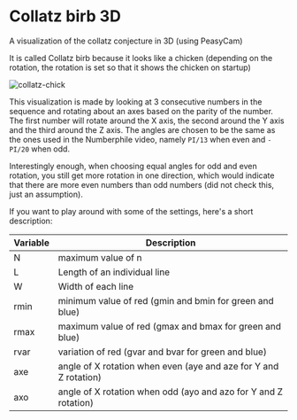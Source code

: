 # Collatz birb 3D
A visualization of the collatz conjecture in 3D (using PeasyCam)

It is called Collatz birb because it looks like a chicken (depending on the rotation, the rotation is set so that it shows the chicken on startup)

![collatz-chick](https://i.imgur.com/oAxArLX.png "calculated using N=100,000")

This visualization is made by looking at 3 consecutive numbers in the sequence and rotating about an axes based on the parity of the number.
The first number will rotate around the X axis, the second around the Y axis and the third around the Z axis.
The angles are chosen to be the same as the ones used in the Numberphile video, namely `PI/13` when even and `-PI/20` when odd.

Interestingly enough, when choosing equal angles for odd and even rotation, you still get more rotation in one direction, which would indicate that there are more even numbers than odd numbers (did not check this, just an assumption).

If you want to play around with some of the settings, here's a short description:

Variable | Description
-------- | -----------
N | maximum value of n
L | Length of an individual line
W | Width of each line
rmin | minimum value of red (gmin and bmin for green and blue)
rmax | maximum value of red (gmax and bmax for green and blue)
rvar | variation of red (gvar and bvar for green and blue)
axe | angle of X rotation when even (aye and aze for Y and Z rotation)
axo | angle of X rotation when odd (ayo and azo for Y and Z rotation)
